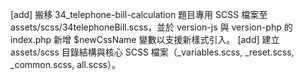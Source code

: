 [add] 搬移 34_telephone-bill-calculation 題目專用 SCSS 檔案至 assets/scss/34telephoneBill.scss，並於 version-js 與 version-php 的 index.php 新增 $newCssName 變數以支援新樣式引入。
[add] 建立 assets/scss 目錄結構與核心 SCSS 檔案（\_variables.scss, \_reset.scss, \_common.scss, all.scss）。
